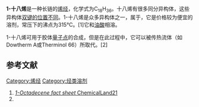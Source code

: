 **1-十八烯**是一种长链的[烯烃](../Page/烯烃.md "wikilink")，化学式为C<sub>18</sub>H<sub>36</sub>。十八烯有很多同分异构体，这些异构体[双键的位置不同](https://zh.wikipedia.org/wiki/双键 "wikilink")。1-十八烯是众多异构体之一，属于，它是价格较为便宜的溶剂，常压下的沸点为315°C。\[1\]它和[油酸](../Page/油酸.md "wikilink")相溶。

1-十八烯可用于胶体[量子点](../Page/量子点.md "wikilink")的合成，但是在此过程中，它可以被传热流体（如Dowtherm A或Therminol 66）所取代。\[2\]

## 参考文献

[Category:烯烃](https://zh.wikipedia.org/wiki/Category:烯烃 "wikilink") [Category:烃类溶剂](https://zh.wikipedia.org/wiki/Category:烃类溶剂 "wikilink")

1.  [*1-Octadecene fact sheet* ChemicalLand21](http://www.chemicalland21.com/industrialchem/organic/1-OCTADECENE.htm)
2.
